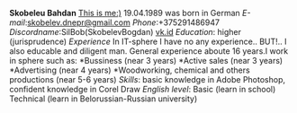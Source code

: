 **Skobeleu Bahdan**
[This is me:)](C:\Users\Богдан\Desktop\rsschool\KcPOXIG3u70.jpg)
19.04.1989 was born in German
*E-mail*:skobelev.dnepr@gmail.com
*Phone*:+375291486947
*Discordname*:SilBob(SkobelevBogdan)
[vk.id](https://vk.com/bodzya_zmagar)
*Education*: higher (jurisprudence)
*Experience*
In IT-sphere I have no any experience.. BUT!.. I also educable and diligent man. General experience aboute 16 years.I work in sphere such as:
*Bussiness (near 3 years)
*Active sales (near 3 years)
*Advertising (near 4 years)
*Woodworking, chemical and others productions (near 5-6 years)
*Skills*: basic knowledge in Adobe Photoshop, confident knowledge in Corel Draw
*English level*: Basic (learn in school)
Technical (learn in Belorussian-Russian university)
